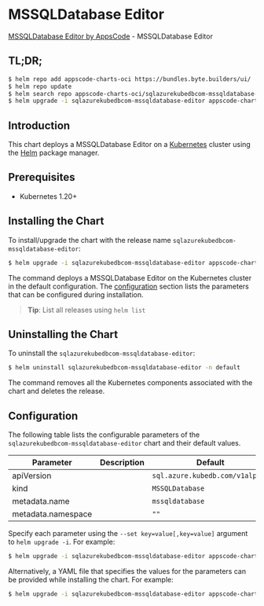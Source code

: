 # MSSQLDatabase Editor

[MSSQLDatabase Editor by AppsCode](https://appscode.com) - MSSQLDatabase Editor

## TL;DR;

```bash
$ helm repo add appscode-charts-oci https://bundles.byte.builders/ui/
$ helm repo update
$ helm search repo appscode-charts-oci/sqlazurekubedbcom-mssqldatabase-editor --version=v0.12.0
$ helm upgrade -i sqlazurekubedbcom-mssqldatabase-editor appscode-charts-oci/sqlazurekubedbcom-mssqldatabase-editor -n default --create-namespace --version=v0.12.0
```

## Introduction

This chart deploys a MSSQLDatabase Editor on a [Kubernetes](http://kubernetes.io) cluster using the [Helm](https://helm.sh) package manager.

## Prerequisites

- Kubernetes 1.20+

## Installing the Chart

To install/upgrade the chart with the release name `sqlazurekubedbcom-mssqldatabase-editor`:

```bash
$ helm upgrade -i sqlazurekubedbcom-mssqldatabase-editor appscode-charts-oci/sqlazurekubedbcom-mssqldatabase-editor -n default --create-namespace --version=v0.12.0
```

The command deploys a MSSQLDatabase Editor on the Kubernetes cluster in the default configuration. The [configuration](#configuration) section lists the parameters that can be configured during installation.

> **Tip**: List all releases using `helm list`

## Uninstalling the Chart

To uninstall the `sqlazurekubedbcom-mssqldatabase-editor`:

```bash
$ helm uninstall sqlazurekubedbcom-mssqldatabase-editor -n default
```

The command removes all the Kubernetes components associated with the chart and deletes the release.

## Configuration

The following table lists the configurable parameters of the `sqlazurekubedbcom-mssqldatabase-editor` chart and their default values.

|     Parameter      | Description |                  Default                   |
|--------------------|-------------|--------------------------------------------|
| apiVersion         |             | <code>sql.azure.kubedb.com/v1alpha1</code> |
| kind               |             | <code>MSSQLDatabase</code>                 |
| metadata.name      |             | <code>mssqldatabase</code>                 |
| metadata.namespace |             | <code>""</code>                            |


Specify each parameter using the `--set key=value[,key=value]` argument to `helm upgrade -i`. For example:

```bash
$ helm upgrade -i sqlazurekubedbcom-mssqldatabase-editor appscode-charts-oci/sqlazurekubedbcom-mssqldatabase-editor -n default --create-namespace --version=v0.12.0 --set apiVersion=sql.azure.kubedb.com/v1alpha1
```

Alternatively, a YAML file that specifies the values for the parameters can be provided while
installing the chart. For example:

```bash
$ helm upgrade -i sqlazurekubedbcom-mssqldatabase-editor appscode-charts-oci/sqlazurekubedbcom-mssqldatabase-editor -n default --create-namespace --version=v0.12.0 --values values.yaml
```
